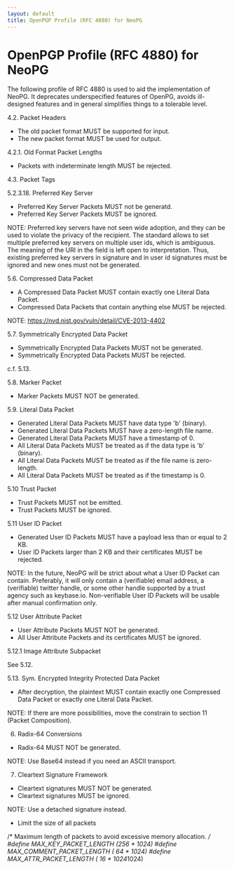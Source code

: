 ```yaml
---
layout: default
title: OpenPGP Profile (RFC 4880) for NeoPG
---
```

OpenPGP Profile (RFC 4880) for NeoPG
====================================

The following profile of RFC 4880 is used to aid the implementation of
NeoPG.  It deprecates underspecified features of OpenPG, avoids
ill-designed features and in general simplifies things to a tolerable
level.

4.2. Packet Headers

* The old packet format MUST be supported for input.
* The new packet format MUST be used for output.

4.2.1. Old Format Packet Lengths

* Packets with indeterminate length MUST be rejected.

4.3. Packet Tags

5.2.3.18. Preferred Key Server

* Preferred Key Server Packets MUST not be generatd.
* Preferred Key Server Packets MUST be ignored.

NOTE: Preferred key servers have not seen wide adoption, and they can
be used to violate the privacy of the recipient.  The standard allows
to set multiple preferred key servers on multiple user ids, which is
ambiguous.  The meaning of the URI in the field is left open to
interpretation.  Thus, existing preferred key servers in signature and
in user id signatures must be ignored and new ones must not be
generated.

5.6.  Compressed Data Packet

* A Compressed Data Packet MUST contain exactly one Literal Data Packet.
* Compressed Data Packets that contain anything else MUST be rejected.

NOTE: https://nvd.nist.gov/vuln/detail/CVE-2013-4402

5.7. Symmetrically Encrypted Data Packet

* Symmetrically Encrypted Data Packets MUST not be generated.
* Symmetrically Encrypted Data Packets MUST be rejected.

c.f. 5.13.

5.8. Marker Packet

* Marker Packets MUST NOT be generated.

5.9. Literal Data Packet

* Generated Literal Data Packets MUST have data type 'b' (binary).
* Generated Literal Data Packets MUST have a zero-length file name.
* Generated Literal Data Packets MUST have a timestamp of 0.
* All Literal Data Packets MUST be treated as if the data type is 'b' (binary).
* All Literal Data Packets MUST be treated as if the file name is zero-length.
* All Literal Data Packets MUST be treated as if the timestamp is 0.

5.10 Trust Packet

* Trust Packets MUST not be emitted.
* Trust Packets MUST be ignored.

5.11 User ID Packet

* Generated User ID Packets MUST have a payload less than or equal to 2 KB.
* User ID Packets larger than 2 KB and their certificates MUST be rejected.

NOTE: In the future, NeoPG will be strict about what a User ID Packet can
contain.  Preferably, it will only contain a (verifiable) email
address, a (verifiable) twitter handle, or some other handle supported
by a trust agency such as keybase.io.  Non-verifiable User ID Packets
will be usable after manual confirmation only.

5.12 User Attribute Packet

* User Attribute Packets MUST NOT be generated.
* All User Attribute Packets and its certificates MUST be ignored.

5.12.1 Image Attribute Subpacket

See 5.12.

5.13.  Sym. Encrypted Integrity Protected Data Packet

* After decryption, the plaintext MUST contain exactly one Compressed
Data Packet or exactly one Literal Data Packet.

NOTE: If there are more possibilities, move the constrain to section
11 (Packet Composition).

6. Radix-64 Conversions

* Radix-64 MUST NOT be generated.

NOTE: Use Base64 instead if you need an ASCII transport.

7. Cleartext Signature Framework

* Cleartext signatures MUST NOT be generated.
* Cleartext signatures MUST be ignored.

NOTE: Use a detached signature instead.

* Limit the size of all packets

/* Maximum length of packets to avoid excessive memory allocation.  */
#define MAX_KEY_PACKET_LENGTH     (256 * 1024)
#define MAX_COMMENT_PACKET_LENGTH ( 64 * 1024)
#define MAX_ATTR_PACKET_LENGTH    ( 16 * 1024*1024)

